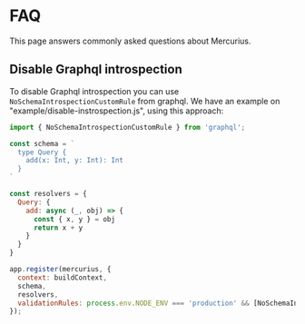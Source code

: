 # FAQ

This page answers commonly asked questions about Mercurius.

## Disable Graphql introspection
To disable Graphql introspection you can use `NoSchemaIntrospectionCustomRule` from graphql. We have an example on "example/disable-instrospection.js", using this approach:

```js
import { NoSchemaIntrospectionCustomRule } from 'graphql';

const schema = `
  type Query {
    add(x: Int, y: Int): Int
  }
`

const resolvers = {
  Query: {
    add: async (_, obj) => {
      const { x, y } = obj
      return x + y
    }
  }
}

app.register(mercurius, {
  context: buildContext,
  schema,
  resolvers,
  validationRules: process.env.NODE_ENV === 'production' && [NoSchemaIntrospectionCustomRule],
});
```
